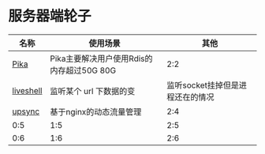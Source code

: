 # 服务器端轮子

| 名称 | 使用场景 | 其他 |
| -- | -- | -- |
| [Pika](https://github.com/Qihoo360/pika) | Pika主要解决用户使用Rdis的内存超过50G 80G | 2:2 |
| [liveshell](https://github.com/WildDogTeam/liveshell) | 监听某个 url 下数据的变 | 监听socket挂掉但是进程还在的情况 |
| [upsync](https://github.com/weibocom/nginx-upsync-module) | 基于nginx的动态流量管理 | 2:4 |
| 0:5 | 1:5 | 2:5 |
| 0:6 | 1:6 | 2:6 |
